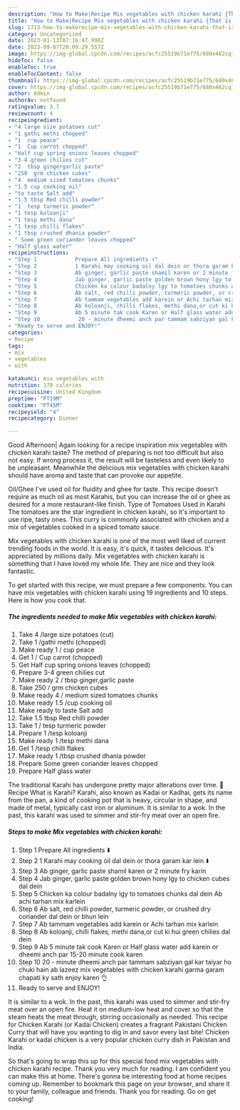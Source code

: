 ```yaml
---
description: "How to Make|Recipe Mix vegetables with chicken karahi {That is Simple"
title: "How to Make|Recipe Mix vegetables with chicken karahi {That is Simple"
slug: 1713-how-to-makerecipe-mix-vegetables-with-chicken-karahi-that-is-simple
category: Uncategorized
date: 2023-01-13T07:16:47.998Z
date: 2023-09-07T20:09:29.557Z
image: https://img-global.cpcdn.com/recipes/acfc25519b71e775/680x482cq70/mix-vegetables-with-chicken-karahi-recipe-main-photo.jpg
hideToc: false
enableToc: true
enableTocContent: false
thumbnail: https://img-global.cpcdn.com/recipes/acfc25519b71e775/680x482cq70/mix-vegetables-with-chicken-karahi-recipe-main-photo.jpg
cover: https://img-global.cpcdn.com/recipes/acfc25519b71e775/680x482cq70/mix-vegetables-with-chicken-karahi-recipe-main-photo.jpg
author: Admin
authorAv: notfound
ratingvalue: 3.7
reviewcount: 4
recipeingredient:
- "4 large size potatoes cut"
- "1 gathi methi chopped"
- "1  cup peace"
- "1  Cup carrot chopped"
- "Half cup spring onions leaves chopped"
- "3-4 green chilies cut"
- "2  tbsp gingergarlic paste"
- "250  grm chicken cubes"
- "4  medium sized tomatoes chunks"
- "1.5 cup cooking oil"
- "to taste Salt add"
- "1.5 tbsp Red chilli powder"
- "1  tesp turmeric powder"
- "1 tesp koloanji"
- "1 tesp methi dana"
- "1 tesp chilli flakes"
- "1 tbsp crushed dhania powder"
- " Some green coriander leaves chopped"
- "Half glass water"
recipeinstructions:
- "Step 1            Prepare All ingredients ⬇️"
- "Step 2            1 Karahi may cooking oil dal dein or thora garam kar lein ⬇️"
- "Step 3            Ab ginger, garlic paste shamil karen or 2 minute fry karin"
- "Step 4            Jab ginger, garlic paste golden brown hony lgy to chicken cubes dal dein"
- "Step 5            Chicken ka colour badalny lgy to tomatoes chunks dal dein Ab achi tarhan mix karlein"
- "Step 6            Ab salt, red chilli powder, turmeric powder, or crushed dry coriander dal dein or bhun lein"
- "Step 7            Ab tammam vegetables add karein or Achi tarhan mix karlein"
- "Step 8            Ab koloanji, chilli flakes, methi dana,or cut ki hui green chilies dal dein"
- "Step 9            Ab 5 minute tak cook Karen or Half glass water add karein or dheemi anch par 15-20 minute cook karen"
- "Step 10            20 - minute dheemi anch par tammam sabziyan gal kar taiyar ho chuki hain ab lazeez mix vegetables with chicken karahi garma garam chapati ky sath enjoy karen 👌"
- "Ready to serve and ENJOY!"
categories:
- Recipe
tags:
- mix
- vegetables
- with

katakunci: mix vegetables with 
nutrition: 179 calories
recipecuisine: United Kingdom
preptime: "PT19M"
cooktime: "PT45M"
recipeyield: "4"
recipecategory: Dinner

---
```



Good Afternoon| Again looking for a recipe inspiration mix vegetables with chicken karahi taste? The method of preparing is not too difficult but also not easy. If wrong process it, the result will be tasteless and even likely to be unpleasant. Meanwhile the delicious mix vegetables with chicken karahi should have aroma and taste that can provoke our appetite.





Oil/Ghee I&#39;ve used oil for fluidity and ghee for taste. This recipe doesn&#39;t require as much oil as most Karahis, but you can increase the oil or ghee as desired for a more restaurant-like finish. Type of Tomatoes Used in Karahi The tomatoes are the star ingredient in chicken karahi, so it&#39;s important to use ripe, tasty ones. This curry is commonly associated with chicken and a mix of vegetables cooked in a spiced tomato sauce.

Mix vegetables with chicken karahi is one of the most well liked of current trending foods in the world. It is easy, it's quick, it tastes delicious. It's appreciated by millions daily. Mix vegetables with chicken karahi is something that I have loved my whole life. They are nice and they look fantastic.


To get started with this recipe, we must prepare a few components. You can have mix vegetables with chicken karahi using 19 ingredients and 10 steps. Here is how you cook that.

<!--inarticleads1-->

##### The ingredients needed to make Mix vegetables with chicken karahi:

1. Take 4 /large size potatoes (cut)
1. Take 1 /gathi methi (chopped)
1. Make ready 1 / cup peace
1. Get 1 / Cup carrot (chopped)
1. Get Half cup spring onions leaves (chopped)
1. Prepare 3-4 green chilies cut
1. Make ready 2 / tbsp ginger,garlic paste
1. Take 250 / grm chicken cubes
1. Make ready 4 / medium sized tomatoes chunks
1. Make ready 1.5 /cup cooking oil
1. Make ready to taste Salt add
1. Take 1.5 tbsp Red chilli powder
1. Take 1 / tesp turmeric powder
1. Prepare 1 /tesp koloanji
1. Make ready 1 /tesp methi dana
1. Get 1 /tesp chilli flakes
1. Make ready 1 /tbsp crushed dhania powder
1. Prepare  Some green coriander leaves chopped
1. Prepare Half glass water


The traditional Karahi has undergone pretty major alterations over time. 📖 Recipe What is Karahi? Karahi, also known as Kadai or Kadhai, gets its name from the pan, a kind of cooking pot that is heavy, circular in shape, and made of metal, typically cast iron or aluminum. It is similar to a wok. In the past, this karahi was used to simmer and stir-fry meat over an open fire. 

<!--inarticleads2-->

##### Steps to make Mix vegetables with chicken karahi:

1. Step 1            Prepare All ingredients ⬇️
1. Step 2            1 Karahi may cooking oil dal dein or thora garam kar lein ⬇️
1. Step 3            Ab ginger, garlic paste shamil karen or 2 minute fry karin
1. Step 4            Jab ginger, garlic paste golden brown hony lgy to chicken cubes dal dein
1. Step 5            Chicken ka colour badalny lgy to tomatoes chunks dal dein Ab achi tarhan mix karlein
1. Step 6            Ab salt, red chilli powder, turmeric powder, or crushed dry coriander dal dein or bhun lein
1. Step 7            Ab tammam vegetables add karein or Achi tarhan mix karlein
1. Step 8            Ab koloanji, chilli flakes, methi dana,or cut ki hui green chilies dal dein
1. Step 9            Ab 5 minute tak cook Karen or Half glass water add karein or dheemi anch par 15-20 minute cook karen
1. Step 10            20 - minute dheemi anch par tammam sabziyan gal kar taiyar ho chuki hain ab lazeez mix vegetables with chicken karahi garma garam chapati ky sath enjoy karen 👌
1. Ready to serve and ENJOY!

It is similar to a wok. In the past, this karahi was used to simmer and stir-fry meat over an open fire. Heat it on medium-low heat and cover so that the steam heats the meat through, stirring occasionally as needed. This recipe for Chicken Karahi (or Kadai Chicken) creates a fragrant Pakistani Chicken Curry that will have you wanting to dig in and savor every last bite! Chicken Karahi or kadai chicken is a very popular chicken curry dish in Pakistan and India. 

So that's going to wrap this up for this special food mix vegetables with chicken karahi recipe. Thank you very much for reading. I am confident you can make this at home. There's gonna be interesting food at home recipes coming up. Remember to bookmark this page on your browser, and share it to your family, colleague and friends. Thank you for reading. Go on get cooking!
